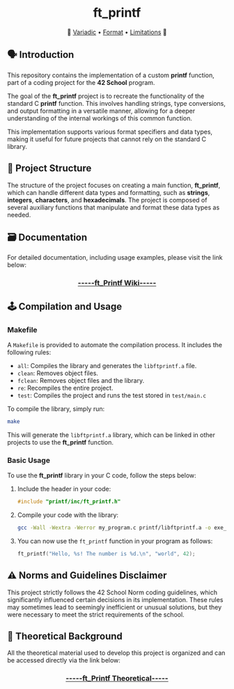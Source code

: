 <h1 align="center">ft_printf</h1>
<p align="center"> 📖
<a href="https://github.com/pin3dev/42_Cursus/tree/main/library/#01-ft_Printf">Variadic</a> • 
<a href="https://github.com/pin3dev/42_Cursus/tree/main/library/#01-ft_Printf">Format</a> • 
<a href="https://github.com/pin3dev/42_Cursus/tree/main/library/#01-ft_Printf">Limitations</a>
📖 </p>

## 🗣️ Introduction

This repository contains the implementation of a custom **printf** function, part of a coding project for the **42 School** program.

The goal of the **ft_printf** project is to recreate the functionality of the standard C **printf** function. This involves handling strings, type conversions, and output formatting in a versatile manner, allowing for a deeper understanding of the internal workings of this common function.

This implementation supports various format specifiers and data types, making it useful for future projects that cannot rely on the standard C library.

## 🧬 Project Structure

The structure of the project focuses on creating a main function, **ft_printf**, which can handle different data types and formatting, such as **strings**, **integers**, **characters**, and **hexadecimals**. The project is composed of several auxiliary functions that manipulate and format these data types as needed.

<!-- The main components include:
- **Type conversion**: Handling different data types, such as integers and strings.
- **Format specifiers**: Support for various formatting options like `%d`, `%s`, `%x`, among others.
- **Formatted output**: Precise control over data display in standard output. -->

## 🗃️ Documentation

For detailed documentation, including usage examples, please visit the link below:
<h3 align="center"><a href="https://github.com/pin3dev/42_Printf/wiki">-----ft_Printf Wiki-----</a></h3>

## 🕹️ Compilation and Usage

### Makefile

A `Makefile` is provided to automate the compilation process. It includes the following rules:

- `all`: Compiles the library and generates the `libftprintf.a` file.
- `clean`: Removes object files.
- `fclean`: Removes object files and the library.
- `re`: Recompiles the entire project.
- `test`: Compiles the project and runs the test stored in `test/main.c`

To compile the library, simply run:
```bash
make
```

This will generate the `libftprintf.a` library, which can be linked in other projects to use the **ft_printf** function.

### Basic Usage

To use the **ft_printf** library in your C code, follow the steps below:

1. Include the header in your code:
    ```c
    #include "printf/inc/ft_printf.h"
    ```

2. Compile your code with the library:
    ```bash
    gcc -Wall -Wextra -Werror my_program.c printf/libftprintf.a -o exe_my_program
    ```

3. You can now use the `ft_printf` function in your program as follows:
    ```c
    ft_printf("Hello, %s! The number is %d.\n", "world", 42);
    ```

<!-- ## 🔠 Format Specifiers

The **ft_printf** project supports the following format specifiers:
- `%c`: Prints a single character.
- `%s`: Prints a string.
- `%p`: Prints a pointer in hexadecimal format.
- `%d`/`%i`: Prints a decimal integer.
- `%u`: Prints an unsigned decimal number.
- `%x`/`%X`: Prints a hexadecimal number (lowercase/uppercase letters).
- `%%`: Prints the percentage symbol. -->

## ⚠️ Norms and Guidelines Disclaimer

This project strictly follows the 42 School Norm coding guidelines, which significantly influenced certain decisions in its implementation. These rules may sometimes lead to seemingly inefficient or unusual solutions, but they were necessary to meet the strict requirements of the school.

## 📖 Theoretical Background

All the theoretical material used to develop this project is organized and can be accessed directly via the link below:

<h3 align="center"><a href="https://github.com/pin3dev/42_Cursus/tree/main/library/#01-ft_Printf">-----ft_Printf Theoretical-----</a></h3>
